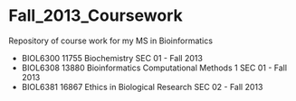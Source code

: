 Fall\_2013\_Coursework
======================

Repository of course work for my MS in Bioinformatics

* BIOL6300 11755 Biochemistry SEC 01 - Fall 2013
* BIOL6308 13880 Bioinformatics Computational Methods 1 SEC 01 - Fall 2013
* BIOL6381 16867 Ethics in Biological Research SEC 02 - Fall 2013
